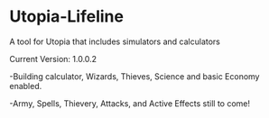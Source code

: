 # Utopia-Lifeline
A tool for Utopia that includes simulators and calculators

Current Version: 1.0.0.2

-Building calculator, Wizards, Thieves, Science and basic Economy enabled.

-Army, Spells, Thievery, Attacks, and Active Effects still to come!
